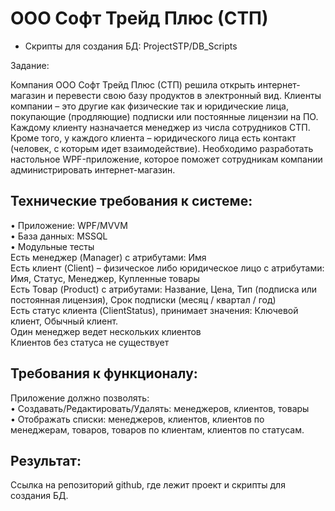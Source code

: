 ﻿# ООО Софт Трейд Плюс (СТП)

* Скрипты для создания БД: ProjectSTP/DB_Scripts  


Задание:

Компания ООО Софт Трейд Плюс (СТП) решила открыть интернет-магазин и перевести свою базу продуктов в электронный вид. Клиенты компании – это другие как физические так и юридические лица, покупающие (продляющие) подписки или постоянные лицензии на ПО. Каждому клиенту назначается менеджер из числа сотрудников СТП. Кроме того, у каждого клиента – юридического лица есть контакт (человек, с которым идет взаимодействие). Необходимо разработать настольное WPF-приложение, которое поможет сотрудникам компании администрировать интернет-магазин.  

## Технические требования к системе:  

•	Приложение: WPF/MVVM   
•	База данных: MSSQL  
•	Модульные тесты  
Есть менеджер (Manager) с атрибутами: Имя  
Есть клиент (Client) – физическое либо юридическое лицо с атрибутами: Имя, Статус, Менеджер, Купленные товары  
Есть Товар (Product) с атрибутами: Название, Цена, Тип (подписка или постоянная лицензия), Срок подписки (месяц / квартал / год)  
Есть статус клиента (ClientStatus), принимает значения: Ключевой клиент, Обычный клиент.  
Один менеджер ведет нескольких клиентов  
Клиентов без статуса не существует  
## Требования к функционалу:  
Приложение должно позволять:  
•	Создавать/Редактировать/Удалять: менеджеров, клиентов, товары  
•	Отображать списки: менеджеров, клиентов, клиентов по менеджерам, товаров, товаров по клиентам, клиентов по статусам.  
## Результат:  
Ссылка на репозиторий github, где лежит проект и скрипты для создания БД.  
